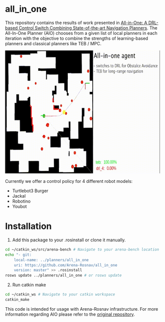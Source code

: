 # all_in_one
This repository contains the results of work presented in [All-in-One: A DRL-based Control Switch Combining State-of-the-art Navigation Planners](https://arxiv.org/pdf/2109.11636.pdf). The All-In-One Planner (AIO) chooses from a given list of local planners in each iteration with the objective to combine the strengths of learning-based planners and classical planners like TEB / MPC.   

<p align="center">
 <img width="800" height="400" src="https://github.com/ignc-research/all-in-one-DRL-planner/blob/main/videos/git/9b1a44e50f1d82027578431aaa09df6425371531.gif"> 
<p>

Currently we offer a control policy for 4 different robot models:
- Turtlebot3 Burger
- Jackal
- Robotino
- Youbot  

# Installation
1. Add this package to your .rosinstall or clone it manually.
```bash
cd ~/catkin_ws/src/arena-bench # Navigate to your arena-bench location
echo "- git:
    local-name: ../planners/all_in_one
    uri: https://github.com/Arena-Rosnav/all_in_one
    version: master" >> .rosinstall
rosws update ../planners/all_in_one # or rosws update
```
2. Run catkin make
```bash
cd ~/catkin_ws # Navigate to your catkin workspace
catkin_make
```
This code is intended for usage with Arena-Rosnav infrastructure.
For more information regarding AIO please refer to the [original repository](https://github.com/ignc-research/all-in-one-DRL-planner).


